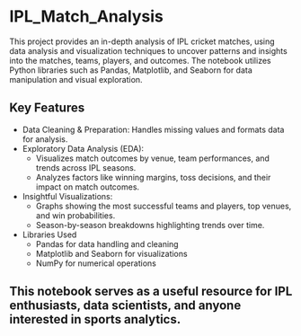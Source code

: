 # IPL_Match_Analysis
This project provides an in-depth analysis of IPL cricket matches, using data analysis and visualization techniques to uncover patterns and insights into the matches, teams, players, and outcomes. The notebook utilizes Python libraries such as Pandas, Matplotlib, and Seaborn for data manipulation and visual exploration.
## Key Features
- Data Cleaning & Preparation: 
  Handles missing values and formats data for analysis.
- Exploratory Data Analysis (EDA):
  - Visualizes match outcomes by venue, team performances, and trends across IPL seasons.
  - Analyzes factors like winning margins, toss decisions, and their impact on match outcomes.
- Insightful Visualizations:
  - Graphs showing the most successful teams and players, top venues, and win probabilities.
  - Season-by-season breakdowns highlighting trends over time.
- Libraries Used
  - Pandas for data handling and cleaning
  - Matplotlib and Seaborn for visualizations
  - NumPy for numerical operations

## This notebook serves as a useful resource for IPL enthusiasts, data scientists, and anyone interested in sports analytics.

